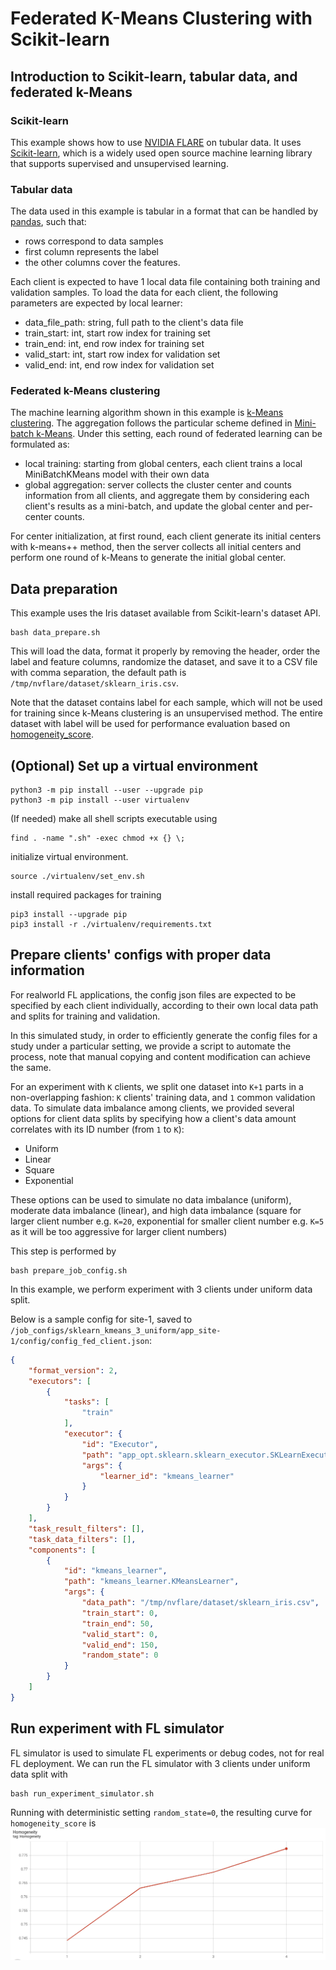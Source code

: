 # Federated K-Means Clustering with Scikit-learn

## Introduction to Scikit-learn, tabular data, and federated k-Means
### Scikit-learn
This example shows how to use [NVIDIA FLARE](https://nvflare.readthedocs.io/en/main/index.html) on tubular data.
It uses [Scikit-learn](https://scikit-learn.org/),
which is a widely used open source machine learning library that supports supervised and unsupervised learning.
### Tabular data
The data used in this example is tabular in a format that can be handled by [pandas](https://pandas.pydata.org/), such that:
- rows correspond to data samples
- first column represents the label 
- the other columns cover the features.    

Each client is expected to have 1 local data file containing both training and validation samples. To load the data for each client, the following parameters are expected by local learner:
- data_file_path: string, full path to the client's data file 
- train_start: int, start row index for training set
- train_end: int, end row index for training set
- valid_start: int, start row index for validation set
- valid_end: int, end row index for validation set

### Federated k-Means clustering
The machine learning algorithm shown in this example is [k-Means clustering](https://scikit-learn.org/stable/modules/generated/sklearn.cluster.KMeans.html).
The aggregation follows the particular scheme defined in [Mini-batch k-Means](https://scikit-learn.org/stable/modules/generated/sklearn.cluster.MiniBatchKMeans.html). 
Under this setting, each round of federated learning can be formulated as:
- local training: starting from global centers, each client trains a local MiniBatchKMeans model with their own data
- global aggregation: server collects the cluster center and counts information from all clients, and aggregate them by considering each client's results as a mini-batch, and update the global center and per-center counts.

For center initialization, at first round, each client generate its initial centers with k-means++ method, then the server collects all initial centers and perform one round of k-Means to generate the initial global center.

## Data preparation 
This example uses the Iris dataset available from Scikit-learn's dataset API.  
```commandline
bash data_prepare.sh
```
This will load the data, format it properly by removing the header, order the label and feature columns, randomize the dataset, and save it to a CSV file with comma separation, the default path is `/tmp/nvflare/dataset/sklearn_iris.csv`. 

Note that the dataset contains label for each sample, which will not be used for training since k-Means clustering is an unsupervised method. The entire dataset with label will be used for performance evaluation based on [homogeneity_score](https://scikit-learn.org/stable/modules/generated/sklearn.metrics.homogeneity_score.html).

## (Optional) Set up a virtual environment
```
python3 -m pip install --user --upgrade pip
python3 -m pip install --user virtualenv
```
(If needed) make all shell scripts executable using
```
find . -name ".sh" -exec chmod +x {} \;
```
initialize virtual environment.
```
source ./virtualenv/set_env.sh
```
install required packages for training
```
pip3 install --upgrade pip
pip3 install -r ./virtualenv/requirements.txt
```

## Prepare clients' configs with proper data information 
For realworld FL applications, the config json files are expected to be specified by each client individually, according to their own local data path and splits for training and validation.

In this simulated study, in order to efficiently generate the config files for a study under a particular setting, we provide a script to automate the process, note that manual copying and content modification can achieve the same.

For an experiment with `K` clients, we split one dataset into `K+1` parts in a non-overlapping fashion: `K` clients' training data, and `1` common validation data. To simulate data imbalance among clients, we provided several options for client data splits by specifying how a client's data amount correlates with its ID number (from `1` to `K`):
- Uniform
- Linear
- Square
- Exponential

These options can be used to simulate no data imbalance (uniform), moderate data imbalance (linear), and high data imbalance (square for larger client number e.g. `K=20`, exponential for smaller client number e.g. `K=5` as it will be too aggressive for larger client numbers)

This step is performed by 
```commandline
bash prepare_job_config.sh
```
In this example, we perform experiment with 3 clients under uniform data split. 

Below is a sample config for site-1, saved to `/job_configs/sklearn_kmeans_3_uniform/app_site-1/config/config_fed_client.json`:
```json
{
    "format_version": 2,
    "executors": [
        {
            "tasks": [
                "train"
            ],
            "executor": {
                "id": "Executor",
                "path": "app_opt.sklearn.sklearn_executor.SKLearnExecutor",
                "args": {
                    "learner_id": "kmeans_learner"
                }
            }
        }
    ],
    "task_result_filters": [],
    "task_data_filters": [],
    "components": [
        {
            "id": "kmeans_learner",
            "path": "kmeans_learner.KMeansLearner",
            "args": {
                "data_path": "/tmp/nvflare/dataset/sklearn_iris.csv",
                "train_start": 0,
                "train_end": 50,
                "valid_start": 0,
                "valid_end": 150,
                "random_state": 0
            }
        }
    ]
}
```

## Run experiment with FL simulator
FL simulator is used to simulate FL experiments or debug codes, not for real FL deployment.
We can run the FL simulator with 3 clients under uniform data split with
```commandline
bash run_experiment_simulator.sh
```
Running with deterministic setting `random_state=0`, the resulting curve for `homogeneity_score` is
![minibatch curve](./figs/minibatch.png)
